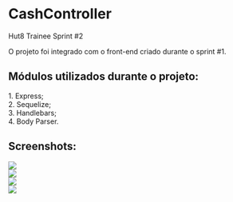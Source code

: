# CashController
Hut8 Trainee Sprint #2

O projeto foi integrado com o front-end criado durante o sprint #1.

<h2>Módulos utilizados durante o projeto:</h2>
1. Express;<br>
2. Sequelize;<br>
3. Handlebars;<br>
4. Body Parser.
   
<h2>Screenshots:</h2>
<img src="https://i.imgur.com/FRBRelU.png"><br>
<img src="https://i.imgur.com/cAq5VBT.png"><br>
<img src="https://i.imgur.com/zGYNYkK.png"><br>
<img src="https://i.imgur.com/gBLwn8V.png">
